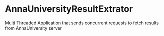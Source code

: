 # AnnaUniversityResultExtrator

Multi Threaded Application that sends concurrent requests to fetch results from AnnaUniversity server
